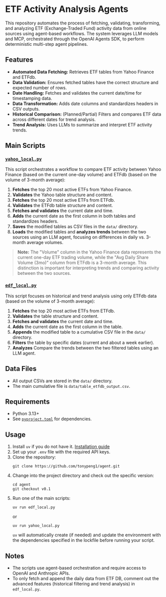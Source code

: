 # ETF Activity Analysis Agents

This repository automates the process of fetching, validating, transforming, and analyzing ETF (Exchange-Traded Fund) activity data from online sources using agent-based workflows. The system leverages LLM models and MCP, orchestrated through the OpenAI Agents SDK, to perform deterministic multi-step agent pipelines.

## Features

- **Automated Data Fetching:** Retrieves ETF tables from Yahoo Finance and ETFdb.
- **Data Validation:** Ensures fetched tables have the correct structure and expected number of rows.
- **Date Handling:** Fetches and validates the current date/time for timestamping data.
- **Data Transformation:** Adds date columns and standardizes headers in CSV outputs.
- **Historical Comparison:** (Planned/Partial) Filters and compares ETF data across different dates for trend analysis.
- **Trend Analysis:** Uses LLMs to summarize and interpret ETF activity trends.

## Main Scripts

### [`yahoo_local.py`](yahoo_local.py)

This script orchestrates a workflow to compare ETF activity between Yahoo Finance (based on the current one-day volume) and ETFdb (based on the volume of 3-month average):

1. **Fetches** the top 20 most active ETFs from Yahoo Finance.
2. **Validates** the Yahoo table structure and content.
3. **Fetches** the top 20 most active ETFs from ETFdb.
4. **Validates** the ETFdb table structure and content.
5. **Fetches and validates** the current date and time.
6. **Adds** the current date as the first column in both tables and standardizes headers.
7. **Saves** the modified tables as CSV files in the `data/` directory.
8. **Loads** the modified tables and **analyzes trends** between the two sources using an LLM agent, focusing on differences in daily vs. 3-month average volumes.

> **Note:** The "Volume" column in the Yahoo Finance data represents the current one-day ETF trading volume, while the "Avg Daily Share Volume (3mo)" column from ETFdb is a 3-month average. This distinction is important for interpreting trends and comparing activity between the two sources.

### [`edf_local.py`](edf_local.py)

This script focuses on historical and trend analysis using only ETFdb data (based on the volume of 3-month average):

1. **Fetches** the top 20 most active ETFs from ETFdb.
2. **Validates** the table structure and content.
3. **Fetches and validates** the current date and time.
4. **Adds** the current date as the first column in the table.
5. **Appends** the modified table to a cumulative CSV file in the `data/` directory.
6. **Filters** the table by specific dates (current and about a week earlier).
7. **Analyzes** Compare the trends between the two filtered tables using an LLM agent.

## Data Files

- All output CSVs are stored in the `data/` directory.
- The main cumulative file is `data/table_etfdb_output.csv`.

## Requirements

- Python 3.13+
- See [`pyproject.toml`](pyproject.toml) for dependencies.

## Usage

1. Install `uv` if you do not have it. [Installation guide](https://docs.astral.sh/uv/getting-started/installation/)
2. Set up your `.env` file with the required API keys.
3. Clone the repository:
   ```
   git clone https://github.com/tonypeng1/agent.git
   ```
4. Change into the project directory and check out the specific version:
   ```
   cd agent
   git checkout v0.1
   ```
5. Run one of the main scripts:
   ```
   uv run edf_local.py
   ```
   or
   ```
   uv run yahoo_local.py
   ```
   `uv` will automatically create (if needed) and update the environment with the dependencies specified in the lockfile before running your script.

## Notes

- The scripts use agent-based orchestration and require access to OpenAI and Anthropic APIs.
- To only fetch and append the daily data from ETF DB, comment out the advanced features (historical filtering and trend analysis) in `edf_local.py`.
